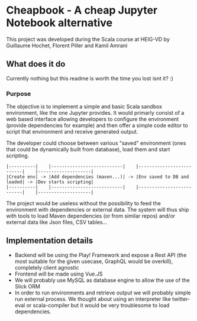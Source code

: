 # Cheapbook - A cheap Jupyter Notebook alternative

This project was developed during the Scala course at HEIG-VD by Guillaume Hochet, Florent Piller and Kamil Amrani

## What does it do
Currently nothing but this readme is worth the time you lost isnt it? :)

### Purpose
The objective is to implement a simple and basic Scala sandbox environment, like the one Jupyter provides. It would primarly consist of a web based interface allowing developers to configure the environment (provide dependencies for example) and then offer a simple code editor to script that environment and receive generated output. 

The developer could choose between various "saved" environment (ones that could be dynamically built from database), load them and start scripting.

```
|----------|    |---------------------------|    |--------------------------|    |--------------------|
|Create env| -> |Add dependencies (maven...)| -> |Env saved to DB and loaded| -> |Dev starts scripting|
|----------|    |---------------------------|    |--------------------------|    |--------------------|
```
The project would be useless without the possibility to feed the environment with dependencies or external data. The system will thus ship with tools to load Maven dependencies (or from similar repos) and/or external data like Json files, CSV tables...

## Implementation details
- Backend will be using the Play! Framework and expose a Rest API (the most suitable for the given usecase, GraphQL would be overkill), completely client agnostic
- Frontend will be made using Vue.JS
- We will probably use MySQL as database engine to allow the use of the Slick ORM
- In order to run environments and retrieve output we will probably simple run external process. We thought about using an interpreter like twitter-eval or scala-compiler but it would be very troublesome to load dependencies.
